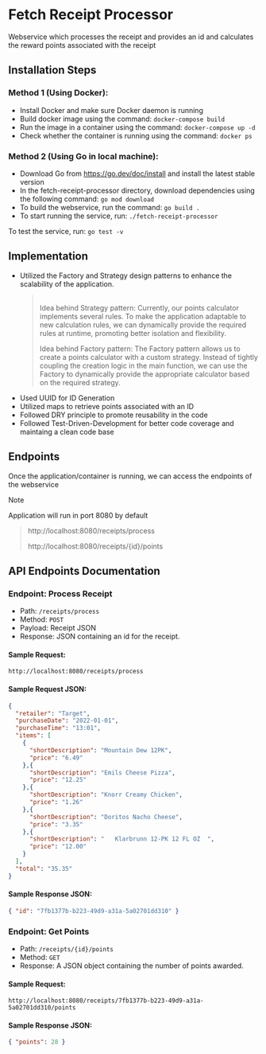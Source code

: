 # Fetch Receipt Processor

Webservice which processes the receipt and provides an id and calculates the reward points associated with the receipt

## Installation Steps

### Method 1 (Using Docker):

* Install Docker and make sure Docker daemon is running
* Build docker image using the command: `docker-compose build`
* Run the image in a container using the command: `docker-compose up -d`
* Check whether the container is running using the command: `docker ps`

### Method 2 (Using Go in local machine):

* Download Go from https://go.dev/doc/install and install the latest stable version
* In the fetch-receipt-processor directory, download dependencies using the following command: `go mod download`
* To build the webservice, run the command: `go build .`
* To start running the service, run: `./fetch-receipt-processor`

To test the service, run: `go test -v`

## Implementation

* Utilized the Factory and Strategy design patterns to enhance the scalability of the application.
  > <br> Idea behind Strategy pattern: Currently, our points calculator implements several rules. To make the application adaptable to
  > new calculation rules, we can dynamically provide the required rules at runtime, promoting better isolation and flexibility.
  > >
  > Idea behind Factory pattern: The Factory pattern allows us to create a points calculator with a custom strategy. Instead of tightly
  > coupling the creation logic in the main function, we can use the Factory to dynamically provide the appropriate calculator
  > based on the required strategy.
* Used UUID for ID Generation
* Utilized maps to retrieve points associated with an ID
* Followed DRY principle to promote reusability in the code
* Followed Test-Driven-Development for better code coverage and maintaing a clean code base

## Endpoints

Once the application/container is running, we can access the endpoints of the webservice

> [!NOTE]
> Application will run in port 8080 by default

> http://localhost:8080/receipts/process
> >
> http://localhost:8080/receipts/{id}/points

## API Endpoints Documentation

### Endpoint: Process Receipt 

* Path: `/receipts/process`
* Method: `POST`
* Payload: Receipt JSON
* Response: JSON containing an id for the receipt.


#### Sample Request: 
`http://localhost:8080/receipts/process`

#### Sample Request JSON:

```json
{
  "retailer": "Target",
  "purchaseDate": "2022-01-01",
  "purchaseTime": "13:01",
  "items": [
    {
      "shortDescription": "Mountain Dew 12PK",
      "price": "6.49"
    },{
      "shortDescription": "Emils Cheese Pizza",
      "price": "12.25"
    },{
      "shortDescription": "Knorr Creamy Chicken",
      "price": "1.26"
    },{
      "shortDescription": "Doritos Nacho Cheese",
      "price": "3.35"
    },{
      "shortDescription": "   Klarbrunn 12-PK 12 FL OZ  ",
      "price": "12.00"
    }
  ],
  "total": "35.35"
}
```

#### Sample Response JSON:

```json
{ "id": "7fb1377b-b223-49d9-a31a-5a02701dd310" }
```

### Endpoint: Get Points

* Path: `/receipts/{id}/points`
* Method: `GET`
* Response: A JSON object containing the number of points awarded.


#### Sample Request: 
`http://localhost:8080/receipts/7fb1377b-b223-49d9-a31a-5a02701dd310/points`

#### Sample Response JSON:

```json
{ "points": 28 }
```




